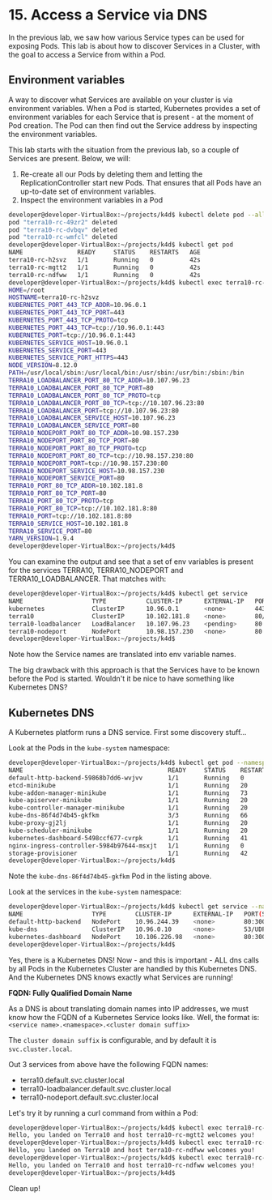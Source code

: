 # 15. Access a Service via DNS

In the previous lab, we saw how various Service types can be used for exposing Pods. This lab is about how to discover Services in a Cluster, with the goal to access a Service from within a Pod.


## Environment variables

A way to discover what Services are available on your cluster is via environment variables. When a Pod is started, Kubernetes provides a set of environment variables for each Service that is present - at the moment of Pod creation. The Pod can then find out the Service address by inspecting the environment variables.

This lab starts with the situation from the previous lab, so a couple of Services are present. Below, we will:

1. Re-create all our Pods by deleting them and letting the ReplicationController start new Pods. That ensures that all Pods have an up-to-date set of environment variables.
2. Inspect the environment variables in a Pod

```bash
developer@developer-VirtualBox:~/projects/k4d$ kubectl delete pod --all
pod "terra10-rc-49zr2" deleted
pod "terra10-rc-dvbqv" deleted
pod "terra10-rc-wmfcl" deleted
developer@developer-VirtualBox:~/projects/k4d$ kubectl get pod
NAME               READY     STATUS    RESTARTS   AGE
terra10-rc-h2svz   1/1       Running   0          42s
terra10-rc-mgtt2   1/1       Running   0          42s
terra10-rc-ndfww   1/1       Running   0          42s
developer@developer-VirtualBox:~/projects/k4d$ kubectl exec terra10-rc-h2svz env | sort
HOME=/root
HOSTNAME=terra10-rc-h2svz
KUBERNETES_PORT_443_TCP_ADDR=10.96.0.1
KUBERNETES_PORT_443_TCP_PORT=443
KUBERNETES_PORT_443_TCP_PROTO=tcp
KUBERNETES_PORT_443_TCP=tcp://10.96.0.1:443
KUBERNETES_PORT=tcp://10.96.0.1:443
KUBERNETES_SERVICE_HOST=10.96.0.1
KUBERNETES_SERVICE_PORT=443
KUBERNETES_SERVICE_PORT_HTTPS=443
NODE_VERSION=8.12.0
PATH=/usr/local/sbin:/usr/local/bin:/usr/sbin:/usr/bin:/sbin:/bin
TERRA10_LOADBALANCER_PORT_80_TCP_ADDR=10.107.96.23
TERRA10_LOADBALANCER_PORT_80_TCP_PORT=80
TERRA10_LOADBALANCER_PORT_80_TCP_PROTO=tcp
TERRA10_LOADBALANCER_PORT_80_TCP=tcp://10.107.96.23:80
TERRA10_LOADBALANCER_PORT=tcp://10.107.96.23:80
TERRA10_LOADBALANCER_SERVICE_HOST=10.107.96.23
TERRA10_LOADBALANCER_SERVICE_PORT=80
TERRA10_NODEPORT_PORT_80_TCP_ADDR=10.98.157.230
TERRA10_NODEPORT_PORT_80_TCP_PORT=80
TERRA10_NODEPORT_PORT_80_TCP_PROTO=tcp
TERRA10_NODEPORT_PORT_80_TCP=tcp://10.98.157.230:80
TERRA10_NODEPORT_PORT=tcp://10.98.157.230:80
TERRA10_NODEPORT_SERVICE_HOST=10.98.157.230
TERRA10_NODEPORT_SERVICE_PORT=80
TERRA10_PORT_80_TCP_ADDR=10.102.181.8
TERRA10_PORT_80_TCP_PORT=80
TERRA10_PORT_80_TCP_PROTO=tcp
TERRA10_PORT_80_TCP=tcp://10.102.181.8:80
TERRA10_PORT=tcp://10.102.181.8:80
TERRA10_SERVICE_HOST=10.102.181.8
TERRA10_SERVICE_PORT=80
YARN_VERSION=1.9.4
developer@developer-VirtualBox:~/projects/k4d$
```
You can examine the output and see that a set of env variables is present for the services TERRA10, TERRA10\_NODEPORT and TERRA10\_LOADBALANCER. That matches with:

```bash
developer@developer-VirtualBox:~/projects/k4d$ kubectl get service
NAME                   TYPE           CLUSTER-IP      EXTERNAL-IP   PORT(S)        AGE
kubernetes             ClusterIP      10.96.0.1       <none>        443/TCP        11d
terra10                ClusterIP      10.102.181.8    <none>        80/TCP         5h
terra10-loadbalancer   LoadBalancer   10.107.96.23    <pending>     80:30643/TCP   4h
terra10-nodeport       NodePort       10.98.157.230   <none>        80:30123/TCP   5h
developer@developer-VirtualBox:~/projects/k4d$ 
```
Note how the Service names are translated into env variable names.

The big drawback with this approach is that the Services have to be known before the Pod is started. Wouldn't it be nice to have something like Kubernetes DNS?

## Kubernetes DNS


A Kubernetes platform runs a DNS service. First some discovery stuff...

Look at the Pods in the `kube-system` namespace:

```bash
developer@developer-VirtualBox:~/projects/k4d$ kubectl get pod --namespace=kube-system 
NAME                                        READY     STATUS    RESTARTS   AGE
default-http-backend-59868b7dd6-wvjvv       1/1       Running   0          2h
etcd-minikube                               1/1       Running   20         11d
kube-addon-manager-minikube                 1/1       Running   73         11d
kube-apiserver-minikube                     1/1       Running   20         11d
kube-controller-manager-minikube            1/1       Running   20         11d
kube-dns-86f4d74b45-gkfkm                   3/3       Running   66         11d
kube-proxy-gj2lj                            1/1       Running   20         11d
kube-scheduler-minikube                     1/1       Running   20         11d
kubernetes-dashboard-5498ccf677-cvrpk       1/1       Running   41         11d
nginx-ingress-controller-5984b97644-msxjt   1/1       Running   0          2h
storage-provisioner                         1/1       Running   42         11d
developer@developer-VirtualBox:~/projects/k4d$
```
Note the `kube-dns-86f4d74b45-gkfkm` Pod in the listing above. 

Look at the services in the `kube-system` namespace:

```bash
developer@developer-VirtualBox:~/projects/k4d$ kubectl get service --namespace=kube-system 
NAME                   TYPE        CLUSTER-IP      EXTERNAL-IP   PORT(S)         AGE
default-http-backend   NodePort    10.96.244.39    <none>        80:30001/TCP    2h
kube-dns               ClusterIP   10.96.0.10      <none>        53/UDP,53/TCP   11d
kubernetes-dashboard   NodePort    10.106.226.98   <none>        80:30000/TCP    11d
developer@developer-VirtualBox:~/projects/k4d$
```

Yes, there is a Kubernetes DNS! Now - and this is important - ALL dns calls by all Pods in the Kubernetes Cluster are handled by this Kubernetes DNS. And the Kubernetes DNS knows exactly what Services are running!

**FQDN: Fully Qualified Domain Name**

As a DNS is about translating domain names into IP addresses, we must know how the FQDN of a Kubernetes Service looks like. Well, the format is:
`<service name>.<namespace>.<cluster domain suffix>`

The `cluster domain suffix` is configurable, and by default it is `svc.cluster.local`.

Out 3 services from above have the following FQDN names:

- terra10.default.svc.cluster.local
- terra10-loadbalancer.default.svc.cluster.local
- terra10-nodeport.default.svc.cluster.local

Let's try it by running a curl command from within a Pod:

```bash
developer@developer-VirtualBox:~/projects/k4d$ kubectl exec terra10-rc-h2svz -- curl -s terra10.default.svc.cluster.local
Hello, you landed on Terra10 and host terra10-rc-mgtt2 welcomes you!
developer@developer-VirtualBox:~/projects/k4d$ kubectl exec terra10-rc-h2svz -- curl -s terra10-loadbalancer.default.svc.cluster.local
Hello, you landed on Terra10 and host terra10-rc-ndfww welcomes you!
developer@developer-VirtualBox:~/projects/k4d$ kubectl exec terra10-rc-h2svz -- curl -s terra10-nodeport.default.svc.cluster.local
Hello, you landed on Terra10 and host terra10-rc-ndfww welcomes you!
developer@developer-VirtualBox:~/projects/k4d$ 
````
Clean up!
